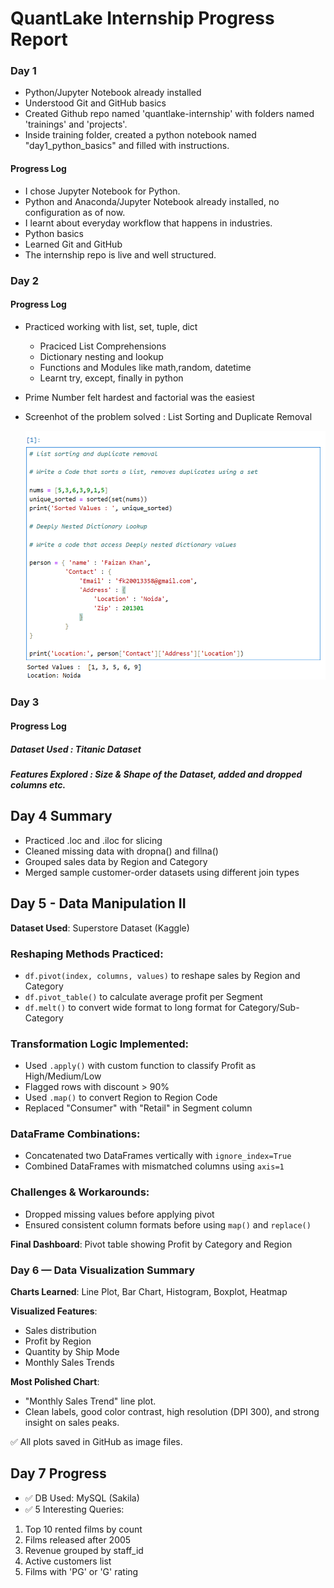 # QuantLake Internship Progress Report

### Day 1


- Python/Jupyter Notebook already installed
- Understood Git and GitHub basics
- Created Github repo named 'quantlake-internship' with folders named 'trainings' and 'projects'.
- Inside training folder, created a python notebook named "day1_python_basics" and filled with instructions.


#### Progress Log

- I chose Jupyter Notebook for Python.
- Python and Anaconda/Jupyter Notebook already installed, no configuration as of now.
- I learnt about everyday workflow that happens in industries.
- Python basics
- Learned Git and GitHub
- The internship repo is live and well structured. 


### Day 2

#### Progress Log

- Practiced working with list, set, tuple, dict
   - Praciced List Comprehensions
   - Dictionary nesting and lookup
   - Functions and Modules like math,random, datetime
   - Learnt try, except, finally in python

- Prime Number felt hardest and factorial was the easiest

- Screenhot of the problem solved : List Sorting and Duplicate Removal

  <img src = "https://github.com/FaizanAhK/quantlake-internship/blob/main/images/Screenshot%202025-06-23%20184704.png">


### Day 3

#### Progress Log

##### Dataset Used : Titanic Dataset
##### Features Explored : Size & Shape of the Dataset, added and dropped columns etc.
##### 



## Day 4 Summary

- Practiced .loc and .iloc for slicing
- Cleaned missing data with dropna() and fillna()
- Grouped sales data by Region and Category
- Merged sample customer-order datasets using different join types


## Day 5 - Data Manipulation II

**Dataset Used**: Superstore Dataset (Kaggle)

### Reshaping Methods Practiced:
- `df.pivot(index, columns, values)` to reshape sales by Region and Category
- `df.pivot_table()` to calculate average profit per Segment
- `df.melt()` to convert wide format to long format for Category/Sub-Category

### Transformation Logic Implemented:
- Used `.apply()` with custom function to classify Profit as High/Medium/Low
- Flagged rows with discount > 90%
- Used `.map()` to convert Region to Region Code
- Replaced "Consumer" with "Retail" in Segment column

### DataFrame Combinations:
- Concatenated two DataFrames vertically with `ignore_index=True`
- Combined DataFrames with mismatched columns using `axis=1`

### Challenges & Workarounds:
- Dropped missing values before applying pivot
- Ensured consistent column formats before using `map()` and `replace()`

**Final Dashboard**: Pivot table showing Profit by Category and Region

### Day 6 — Data Visualization Summary

**Charts Learned**: Line Plot, Bar Chart, Histogram, Boxplot, Heatmap

**Visualized Features**:
- Sales distribution
- Profit by Region
- Quantity by Ship Mode
- Monthly Sales Trends

**Most Polished Chart**: 
- "Monthly Sales Trend" line plot.
- Clean labels, good color contrast, high resolution (DPI 300), and strong insight on sales peaks.

✅ All plots saved in GitHub as image files.


## Day 7 Progress

- ✅ DB Used: MySQL (Sakila)
- ✅ 5 Interesting Queries:
1. Top 10 rented films by count
2. Films released after 2005
3. Revenue grouped by staff_id
4. Active customers list
5. Films with 'PG' or 'G' rating

